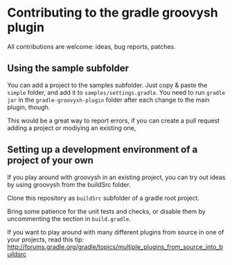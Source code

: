 # Contributing to the gradle groovysh plugin

All contributions are welcome: ideas, bug reports, patches.

## Using the sample subfolder

You can add a project to the samples subfolder. Just copy & paste the ```simple``` folder, and add it to
```samples/settings.gradle```. You need to run ```gradle jar``` in the ```gradle-groovysh-plugin``` folder after each
 change to the main plugin, though.

This would be a great way to report errors, if you can create a pull request adding a project or modiying
an existing one,

## Setting up a development environment of a project of your own

If you play around with groovysh in an existing project, you can try out ideas by using groovysh from
the buildSrc folder.

Clone this repository as ```buildSrc``` subfolder of a gradle root project.

Bring some patience for the unit tests and checks, or disable them by uncommenting the section in ```build.gradle```.

If you want to play around with many different plugins from source in one of your projects, read this tip:
http://forums.gradle.org/gradle/topics/multiple_plugins_from_source_into_buildsrc
